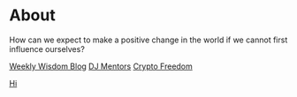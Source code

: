 # About
How can we expect to make a positive change in the world if we cannot first influence ourselves?


[Weekly Wisdom Blog](https://www.danisaacman.com/)
[DJ Mentors](https://www.djmentors.com/)
[Crypto Freedom](https://cryptofreedom.ventures/)
    

[Hi]("https://media-exp1.licdn.com/dms/image/C5603AQEjgn-_yJ8POw/profile-displayphoto-shrink_200_200/0/1633599175753?e=1661385600&v=beta&t=4S7MlLs03X94cSP8OyGF0xgrqExHBu2TJ9cMfvbEutE)